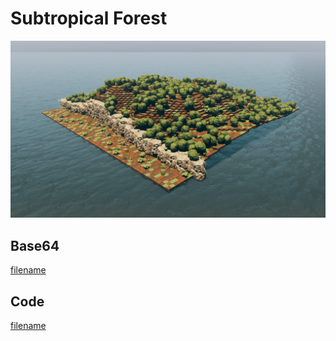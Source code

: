 # Subtropical Forest

![version_size](https://raw.githubusercontent.com/johnfercher/taleslab/main/cmd/procedurals/subtropicalforest/image.png)

## Base64
[filename](https://raw.githubusercontent.com/johnfercher/taleslab/main/cmd/procedurals/subtropicalforest/data.txt ':include :type=code')

## Code
[filename](https://raw.githubusercontent.com/johnfercher/taleslab/main/cmd/procedurals/subtropicalforest/main.go ':include :type=code')